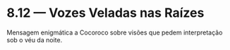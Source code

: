# 8.12 — Vozes Veladas nas Raízes
Mensagem enigmática a Cocoroco sobre visões que pedem interpretação sob o véu da noite.
